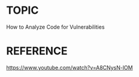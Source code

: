 # TOPIC
How to Analyze Code for Vulnerabilities

# REFERENCE
https://www.youtube.com/watch?v=A8CNysN-lOM
